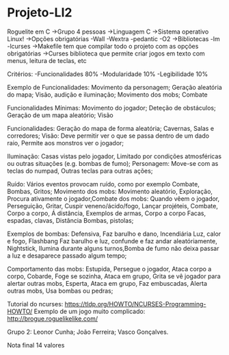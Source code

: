 # Projeto-LI2
Roguelite em C
->Grupo 4 pessoas
->Linguagem C
->Sistema operativo Linux!
->Opções obrigatórias -Wall -Wextra -pedantic -O2
->Bibliotecas -lm -lcurses
->Makefile tem que compilar todo o projeto com as opções obrigatórias
->Curses biblioteca que permite criar jogos em texto com menus, leitura de teclas, etc

Critérios:
-Funcionalidades 80%
-Modularidade 10%
-Legibilidade 10%


Exemplo de Funcionalidades: Movimento da personagem; Geração aleatória do mapa; Visão, audição e iluminação; Movimento dos mobs; Combate

Funcionalidades Mínimas: Movimento do jogador; Deteção de obstáculos; Geração de um mapa aleatório; Visão

Funcionalidades: Geração do mapa de forma aleatória; Cavernas, Salas e corredores; Visão: Deve permitir ver o que se passa dentro de um dado raio, Permite aos monstros ver o jogador;

Iluminação: Casas vistas pelo jogador, Limitado por condições atmosféricas ou outras situações (e.g. bombas de fumo); Personagem: Move-se com as teclas do numpad, Outras teclas para outras ações;

Ruído: Vários eventos provocam ruído, como por exemplo Combate, Bombas, Gritos; Movimento dos mobs: Movimento aleatório, Exploração, Procura ativamente o jogador,Combate dos mobs: Quando vêem o jogador, Perseguição, Gritar, Cuspir veneno/ácido/fogo, Lançar projéteis, Combate, Corpo a corpo, Á distância, Exemplos de armas, Corpo a corpo Facas, espadas, clavas, Distância Bombas, pistolas; 

Exemplos de bombas: Defensiva, Faz barulho e dano, Incendiária Luz, calor e fogo, Flashbang Faz barulho e luz, confunde e faz andar aleatóriamente, Nightstick, Ilumina durante alguns turnos,Bomba de fumo não deixa passar a luz e desaparece passado algum tempo;

Comportamento das mobs: Estupida, Persegue o jogador,  Ataca corpo a corpo, Cobarde, Foge se sozinha, Ataca em grupo,  Grita se vê jogador para alertar outras mobs, Esperta, Ataca em grupo, Faz embuscadas, Alerta outras mobs, Usa bombas ou pedras;



Tutorial do ncurses:
https://tldp.org/HOWTO/NCURSES-Programming-HOWTO/
Exemplo de um jogo muito complicado:
http://brogue.roguelikelike.com/


Grupo 2:
Leonor Cunha;
João Ferreira;
Vasco Gonçalves.

Nota final 14 valores
